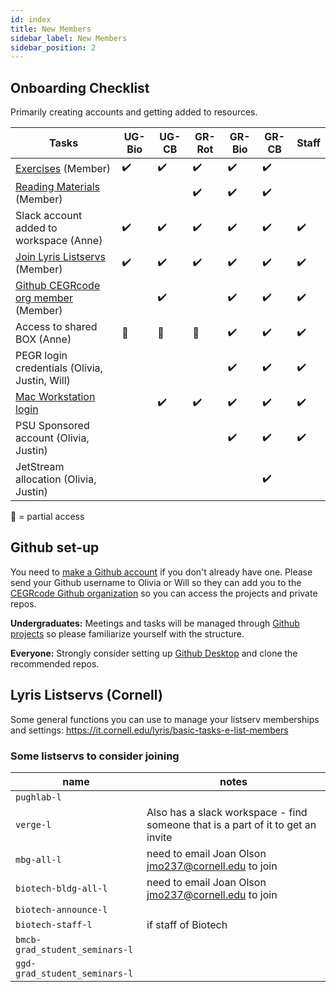 ```yaml
---
id: index
title: New Members
sidebar_label: New Members
sidebar_position: 2
---
```


## Onboarding Checklist

Primarily creating accounts and getting added to resources.

| Tasks                                               | UG-Bio | UG-CB | GR-Rot | GR-Bio | GR-CB | Staff |
| -----                                               | ------ | ----- | ------ | ------ | ----- | ----- |
| [Exercises][exercises-to-work-through] (Member)     | ✔️ | ✔️ | ✔️ | ✔️ | ✔️ |   |
| [Reading Materials][recommended-reading] (Member)   |   |   | ✔️ | ✔️ | ✔️ |   |
| Slack account added to workspace (Anne)             | ✔️ | ✔️ | ✔️ | ✔️ | ✔️ | ✔️ |
| [Join Lyris Listservs][lyris-listservs-cornell] (Member) | ✔️ | ✔️ | ✔️ | ✔️ | ✔️ | ✔️ |
| [Github CEGRcode org member][github-setup] (Member) |   | ✔️ |   | ✔️ | ✔️ | ✔️ |
| Access to shared BOX (Anne)                         | 🥥 | 🥥 | 🥥 | ✔️ | ✔️ | ✔️ |
| PEGR login credentials (Olivia, Justin, Will)       |   |   |   | ✔️ | ✔️ | ✔️ |
| [Mac Workstation login][configure-mac-workstation]  |   | ✔️ | ✔️ | ✔️ | ✔️ | ✔️ |
| PSU Sponsored account (Olivia, Justin)              |   |   |   | ✔️ | ✔️ | ✔️ |
| JetStream allocation (Olivia, Justin)               |   |   |   |   | ✔️ |   |

🥥 = partial access


## Github set-up

You need to [make a Github account](https://github.com/) if you don't already have one. Please send your Github username to Olivia or Will so they can add you to the [CEGRcode Github organization](https://github.com/CEGRcode) so you can access the projects and private repos.

**Undergraduates:** Meetings and tasks will be managed through [Github projects](https://github.com/orgs/CEGRcode/projects/8) so please familiarize yourself with the structure.

**Everyone:** Strongly consider setting up [Github Desktop][github-desktop] and clone the recommended repos.

## Lyris Listservs (Cornell)

Some general functions you can use to manage your listserv memberships and settings: https://it.cornell.edu/lyris/basic-tasks-e-list-members

### Some listservs to consider joining

| name | notes |
| ---- | ----- |
| `pughlab-l` | |
| `verge-l` | Also has a slack workspace - find someone that is a part of it to get an invite |
| `mbg-all-l` | need to email Joan Olson jmo237@cornell.edu to join |
| `biotech-bldg-all-l` | need to email Joan Olson jmo237@cornell.edu to join |
| `biotech-announce-l` | |
| `biotech-staff-l` | if staff of Biotech |
| `bmcb-grad_student_seminars-l` | |
| `ggd-grad_student_seminars-l` | |


[exercises-to-work-through]:reading-exercises#exercises-to-work-through
[recommended-reading]:reading-exercises#recommended-reading
[github-setup]:#github-set-up
[configure-mac-workstation]:../SetupGuides/configure-mac-workstation
[github-desktop]:../SetupGuides/configure-mac-workstation#github-desktop
[lyris-listservs-cornell]:#lyris-listservs-cornell